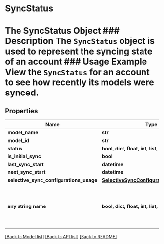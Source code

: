 # SyncStatus

# The SyncStatus Object ### Description The `SyncStatus` object is used to represent the syncing state of an account ### Usage Example View the `SyncStatus` for an account to see how recently its models were synced.

## Properties

| Name                                    | Type                                                                                | Description                                                        | Notes      |
| --------------------------------------- | ----------------------------------------------------------------------------------- | ------------------------------------------------------------------ | ---------- |
| **model_name**                          | **str**                                                                             |                                                                    |
| **model_id**                            | **str**                                                                             |                                                                    |
| **status**                              | **bool, dict, float, int, list, str, none_type**                                    |                                                                    |
| **is_initial_sync**                     | **bool**                                                                            |                                                                    |
| **last_sync_start**                     | **datetime**                                                                        |                                                                    | [optional] |
| **next_sync_start**                     | **datetime**                                                                        |                                                                    | [optional] |
| **selective_sync_configurations_usage** | [**SelectiveSyncConfigurationsUsageEnum**](SelectiveSyncConfigurationsUsageEnum.md) |                                                                    | [optional] |
| **any string name**                     | **bool, dict, float, int, list, str, none_type**                                    | any string name can be used but the value must be the correct type | [optional] |

[[Back to Model list]](../README.md#documentation-for-models) [[Back to API list]](../README.md#documentation-for-api-endpoints) [[Back to README]](../README.md)
